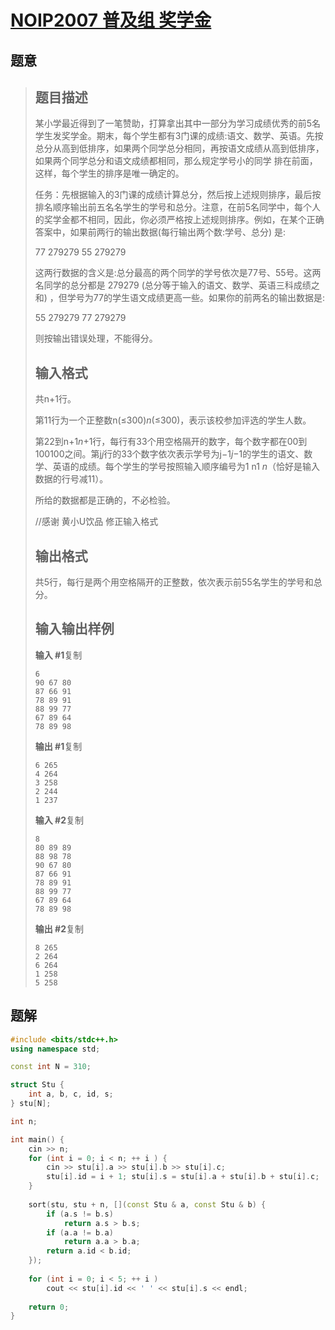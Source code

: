 #  [NOIP2007 普及组 奖学金](https://www.luogu.com.cn/problem/P1093)

## 题意

>   ## 题目描述
>
>   某小学最近得到了一笔赞助，打算拿出其中一部分为学习成绩优秀的前5名学生发奖学金。期末，每个学生都有3门课的成绩:语文、数学、英语。先按总分从高到低排序，如果两个同学总分相同，再按语文成绩从高到低排序，如果两个同学总分和语文成绩都相同，那么规定学号小的同学 排在前面，这样，每个学生的排序是唯一确定的。
>
>   任务：先根据输入的3门课的成绩计算总分，然后按上述规则排序，最后按排名顺序输出前五名名学生的学号和总分。注意，在前5名同学中，每个人的奖学金都不相同，因此，你必须严格按上述规则排序。例如，在某个正确答案中，如果前两行的输出数据(每行输出两个数:学号、总分) 是:
>
>   77 279279
>   55 279279
>
>   这两行数据的含义是:总分最高的两个同学的学号依次是77号、55号。这两名同学的总分都是 279279 (总分等于输入的语文、数学、英语三科成绩之和) ，但学号为77的学生语文成绩更高一些。如果你的前两名的输出数据是:
>
>   55 279279
>   77 279279
>
>   则按输出错误处理，不能得分。
>
>   ## 输入格式
>
>   共n+1行。
>
>   第11行为一个正整数n(≤300)*n*(≤300)，表示该校参加评选的学生人数。
>
>   第22到n+1*n*+1行，每行有33个用空格隔开的数字，每个数字都在00到100100之间。第j*j*行的33个数字依次表示学号为j−1*j*−1的学生的语文、数学、英语的成绩。每个学生的学号按照输入顺序编号为1 n1 *n*（恰好是输入数据的行号减11）。
>
>   所给的数据都是正确的，不必检验。
>
>   //感谢 黄小U饮品 修正输入格式
>
>   ## 输出格式
>
>   共5行，每行是两个用空格隔开的正整数，依次表示前55名学生的学号和总分。
>
>   ## 输入输出样例
>
>   **输入 #1**复制
>
>   ```
>   6
>   90 67 80
>   87 66 91
>   78 89 91
>   88 99 77
>   67 89 64
>   78 89 98
>   ```
>
>   **输出 #1**复制
>
>   ```
>   6 265
>   4 264
>   3 258
>   2 244
>   1 237
>   ```
>
>   **输入 #2**复制
>
>   ```
>   8
>   80 89 89
>   88 98 78
>   90 67 80
>   87 66 91
>   78 89 91
>   88 99 77
>   67 89 64
>   78 89 98
>   ```
>
>   **输出 #2**复制
>
>   ```
>   8 265
>   2 264
>   6 264
>   1 258
>   5 258
>   ```

## 题解



```c++
#include <bits/stdc++.h>
using namespace std;

const int N = 310;

struct Stu {
    int a, b, c, id, s;
} stu[N];

int n;

int main() {
    cin >> n;
    for (int i = 0; i < n; ++ i ) {
        cin >> stu[i].a >> stu[i].b >> stu[i].c;
        stu[i].id = i + 1; stu[i].s = stu[i].a + stu[i].b + stu[i].c;
    }
    
    sort(stu, stu + n, [](const Stu & a, const Stu & b) {
        if (a.s != b.s)
            return a.s > b.s;
        if (a.a != b.a)
            return a.a > b.a;
        return a.id < b.id;
    });
    
    for (int i = 0; i < 5; ++ i )
        cout << stu[i].id << ' ' << stu[i].s << endl;
        
    return 0;
}
```



```python3

```

